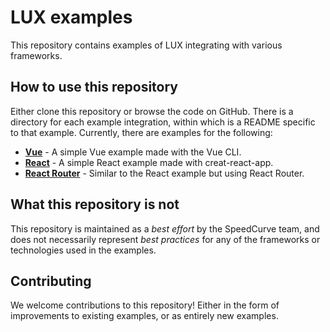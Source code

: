 # LUX examples

This repository contains examples of LUX integrating with various frameworks.

## How to use this repository

Either clone this repository or browse the code on GitHub. There is a directory for each example integration, within which is a README specific to that example. Currently, there are examples for the following:

- [**Vue**](./vue) - A simple Vue example made with the Vue CLI.
- [**React**](./react) - A simple React example made with creat-react-app.
- [**React Router**](./react) - Similar to the React example but using React Router.

## What this repository is not

This repository is maintained as a _best effort_ by the SpeedCurve team, and does not necessarily represent _best practices_ for any of the frameworks or technologies used in the examples.

## Contributing

We welcome contributions to this repository! Either in the form of improvements to existing examples, or as entirely new examples.
